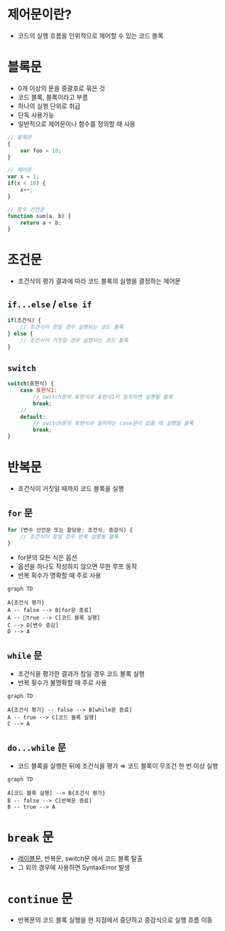 # 제어문이란?
- 코드의 실행 흐름을 인위적으로 제어할 수 있는 코드 블록

# 블록문
- 0개 이상의 문을 중괄호로 묶은 것
- 코드 블록, 블록이라고 부름
- 하나의 실행 단위로 취급
- 단독 사용가능
- 일반적으로 제어문이나 함수를 정의할 때 사용
```js
// 블록문
{
	var foo = 10;
}

// 제어문
var x = 1;
if(x < 10) {
	x++;
}

// 함수 선언문
function sum(a, b) {
	return a + b;
}
```

# 조건문
- 조건식의 평가 결과에 따라 코드 블록의 실행을 결정하는 제어문
## `if...else` / `else if`
```js
if(조건식) {
	// 조건식이 참일 경우 실행되는 코드 블록
} else {
	// 조건식이 거짓일 경우 실행되는 코드 블록
}
```
## `switch`
```js
switch(표현식) {
	case 표현식1:
		// switch문의 표현식과 표현식1이 일치하면 실행될 블록
		break;
	// ...
	default:
		// switch문의 표현식과 일치하는 case문이 없을 때 실행될 블록
		break;
}
```

# 반복문
- 조건식이 거짓일 때까지 코드 블록을 실행
## `for` 문
```js
for (변수 선언문 또는 할당문; 조건식; 증감식) {
	// 조건식이 참일 경우 반복 실행될 블록
}
```
- for문의 모든 식은 옵션
- 옵션을 하나도 작성하지 않으면 무한 루프 동작
- 반복 획수가 명확할 때 주로 사용
```mermaid
graph TD

A{조건식 평가}
A -- false --> B[for문 종료]
A -- true --> C[코드 블록 실행]
C --> D[변수 증감]
D --> A
```
## `while` 문
- 조건식을 평가한 결과가 참일 경우 코드 블록 실행
- 반복 횟수가 불명확할 때 주로 사용
```mermaid
graph TD

A{조건식 평가} -- false --> B[while문 종료]
A -- true --> C[코드 블록 실행]
C --> A
```
## `do...while` 문
- 코드 블록을 실행한 뒤에 조건식을 평가 ⇒ 코드 블록이 무조건 한 번 이상 실행
```mermaid
graph TD

A[코드 블록 실행] --> B{조건식 평가}
B -- false --> C[반복문 종료]
B -- true --> A
```

# `break` 문
- [레이블문](https://developer.mozilla.org/en-US/docs/Web/JavaScript/Reference/Statements/label), 반복문, switch문 에서 코드 블록 탈출
- 그 외의 경우에 사용하면 SyntaxError 발생

# `continue` 문
- 반복문의 코드 블록 실행을 현 지점에서 중단하고 증감식으로 실행 흐름 이동